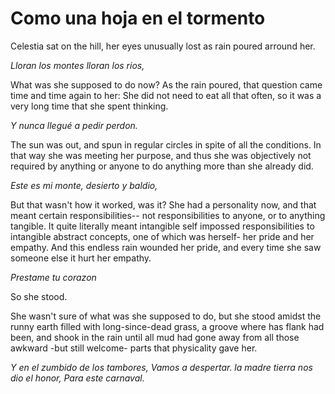 # Como una hoja en el tormento

Celestia sat on the hill, her eyes unusually lost as rain poured arround her.

*Lloran los montes lloran los rios,*

What was she supposed to do now? As the rain poured, that question came time and time again to her: She did not need to eat all that often, so it was a very long time that she spent thinking.

*Y nunca llegué a pedir perdon.*

The sun was out, and spun in regular circles in spite of all the conditions. In that way she was meeting her purpose, and thus she was objectively not required by anything or anyone to do anything more than she already did.

*Este es mi monte, desierto y baldio,*

But that wasn't how it worked, was it? She had a personality now, and that meant certain responsibilities-- not responsibilities to anyone, or to anything tangible. It quite literally meant intangible self impossed responsibilities to intangible abstract concepts, one of which was herself- her pride and her empathy. And this endless rain wounded her pride, and every time she saw someone else it hurt her empathy.

*Prestame tu corazon*

So she stood.

She wasn't sure of what was she supposed to do, but she stood amidst the runny earth filled with long-since-dead grass, a groove where has flank had been, and shook in the rain until all mud had gone away from all those awkward -but still welcome- parts that physicality gave her. 

*Y en el zumbido de los tambores,
Vamos a despertar.
la madre tierra nos dio el honor,
Para este carnaval.*